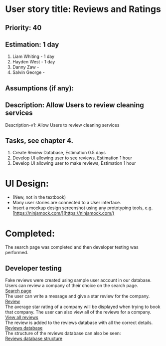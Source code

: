 # User story title: Reviews and Ratings

## Priority: 40

## Estimation: 1 day

1. Liam Whiting -  1 day
2. Hayden West - 1 day
3. Danny Zaw - 
4. Salvin George - 

## Assumptions (if any):

## Description: Allow Users to review cleaning services

Description-v1: Allow Users to review cleaning services

## Tasks, see chapter 4.

1. Create Review Database, Estimation 0.5 days
2. Develop UI allowing user to see reviews, Estimation 1 hour
3. Develop UI allowing user to make reviews, Estimation 1 hour


# UI Design:
* (New, not in the textbook) 
* Many user stories are connected to a User interface.
* Insert a mockup design screenshot using any prototyping tools, e.g. [https://ninjamock.com/](https://ninjamock.com/)

# Completed:
The search page was completed and then developer testing was performed.

## Developer testing
Fake reviews were created using sample user account in our database. Users can review a
company of their choice on the search page.  
[Search page](../Images/09_Reviews/01_view_service_providers.png)  
The user can write a message and give a star review for the company.  
[Review](../Images/09_Reviews/02_submit_review.png)  
The average star rating of a company will be displayed when trying to book that company.
The user can also view all of the reviews for a company.   
[View all reviews](../Images/09_Reviews/03_all_reviews.png)  
The review is added to the reviews database with all the correct details.  
[Reviews database](../Images/09_Reviews/04_database_write.png)   
The structure of the reviews database can also be seen:  
[Reviews database structure](../Images/09_Reviews/05_reviews_datatype.png) 
